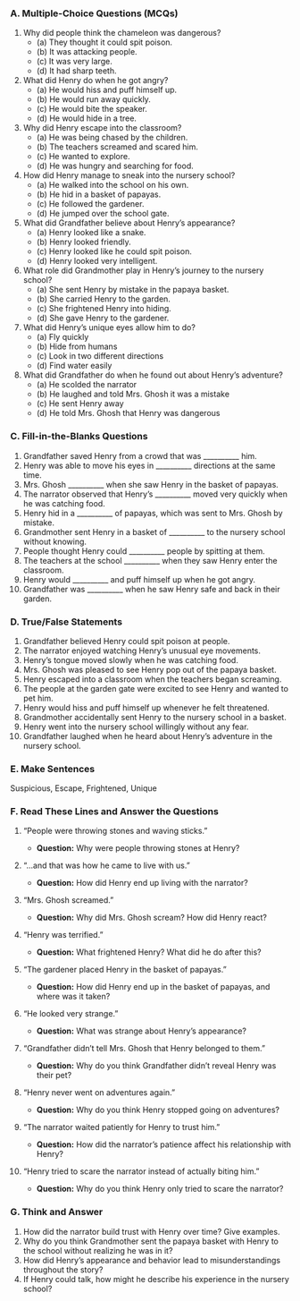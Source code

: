 ### A. Multiple-Choice Questions (MCQs)

1. Why did people think the chameleon was dangerous?  
   - (a) They thought it could spit poison.  
   - (b) It was attacking people.  
   - (c) It was very large.  
   - (d) It had sharp teeth.
2. What did Henry do when he got angry?  
   - (a) He would hiss and puff himself up.  
   - (b) He would run away quickly.  
   - (c) He would bite the speaker.  
   - (d) He would hide in a tree.
3. Why did Henry escape into the classroom?  
   - (a) He was being chased by the children.  
   - (b) The teachers screamed and scared him.  
   - (c) He wanted to explore.  
   - (d) He was hungry and searching for food.
4. How did Henry manage to sneak into the nursery school?  
   - (a) He walked into the school on his own.  
   - (b) He hid in a basket of papayas.  
   - (c) He followed the gardener.  
   - (d) He jumped over the school gate.
5. What did Grandfather believe about Henry’s appearance?  
   - (a) Henry looked like a snake.  
   - (b) Henry looked friendly.  
   - (c) Henry looked like he could spit poison.  
   - (d) Henry looked very intelligent.
6. What role did Grandmother play in Henry’s journey to the nursery school?  
   - (a) She sent Henry by mistake in the papaya basket.  
   - (b) She carried Henry to the garden.  
   - (c) She frightened Henry into hiding.  
   - (d) She gave Henry to the gardener.
7. What did Henry’s unique eyes allow him to do?  
   - (a) Fly quickly  
   - (b) Hide from humans  
   - (c) Look in two different directions  
   - (d) Find water easily
 8. What did Grandfather do when he found out about Henry’s adventure?  
      - (a) He scolded the narrator  
      - (b) He laughed and told Mrs. Ghosh it was a mistake  
      - (c) He sent Henry away  
      - (d) He told Mrs. Ghosh that Henry was dangerous

 ### C. Fill-in-the-Blanks Questions

1. Grandfather saved Henry from a crowd that was __________ him.
2. Henry was able to move his eyes in __________ directions at the same time.
3. Mrs. Ghosh __________ when she saw Henry in the basket of papayas.
4. The narrator observed that Henry’s __________ moved very quickly when he was catching food.
5. Henry hid in a __________ of papayas, which was sent to Mrs. Ghosh by mistake.
6. Grandmother sent Henry in a basket of __________ to the nursery school without knowing.
7. People thought Henry could __________ people by spitting at them.
8. The teachers at the school __________ when they saw Henry enter the classroom.
9. Henry would __________ and puff himself up when he got angry.
10. Grandfather was __________ when he saw Henry safe and back in their garden.

 ### D. True/False Statements

1. Grandfather believed Henry could spit poison at people.  
2. The narrator enjoyed watching Henry’s unusual eye movements.  
3. Henry’s tongue moved slowly when he was catching food.  
4. Mrs. Ghosh was pleased to see Henry pop out of the papaya basket.  
5. Henry escaped into a classroom when the teachers began screaming.  
6. The people at the garden gate were excited to see Henry and wanted to pet him.  
7. Henry would hiss and puff himself up whenever he felt threatened.  
8. Grandmother accidentally sent Henry to the nursery school in a basket.  
9. Henry went into the nursery school willingly without any fear.  
10. Grandfather laughed when he heard about Henry’s adventure in the nursery school.

 ### E. Make Sentences

   Suspicious,   Escape,   Frightened,   Unique

 ### F. Read These Lines and Answer the Questions
 
1. “People were throwing stones and waving sticks.”  
   - **Question:** Why were people throwing stones at Henry?  

2. “...and that was how he came to live with us.”  
   - **Question:** How did Henry end up living with the narrator?  

3. “Mrs. Ghosh screamed.”  
   - **Question:** Why did Mrs. Ghosh scream? How did Henry react?  

4. “Henry was terrified.”  
   - **Question:** What frightened Henry? What did he do after this?  

5. “The gardener placed Henry in the basket of papayas.”  
   - **Question:** How did Henry end up in the basket of papayas, and where was it taken?  

6. “He looked very strange.”  
   - **Question:** What was strange about Henry’s appearance?  

7. “Grandfather didn’t tell Mrs. Ghosh that Henry belonged to them.”  
   - **Question:** Why do you think Grandfather didn’t reveal Henry was their pet?  

8. “Henry never went on adventures again.”  
   - **Question:** Why do you think Henry stopped going on adventures?  

9. “The narrator waited patiently for Henry to trust him.”  
   - **Question:** How did the narrator’s patience affect his relationship with Henry?  

10. “Henry tried to scare the narrator instead of actually biting him.”  
      - **Question:** Why do you think Henry only tried to scare the narrator?

### G. Think and Answer

1. How did the narrator build trust with Henry over time? Give examples.
2. Why do you think Grandmother sent the papaya basket with Henry to the school without realizing he was in it?
3. How did Henry’s appearance and behavior lead to misunderstandings throughout the story?
4. If Henry could talk, how might he describe his experience in the nursery school?
